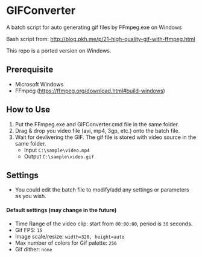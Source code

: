 # GIFConverter
A batch script for auto generating gif files by FFmpeg.exe on Windows

Bash script from: http://blog.pkh.me/p/21-high-quality-gif-with-ffmpeg.html

This repo is a ported version on Windows.

## Prerequisite
* Microsoft Windows
* FFmpeg (https://ffmpeg.org/download.html#build-windows)

## How to Use
1. Put the FFmpeg.exe and GIFConverter.cmd file in the same folder.
2. Drag & drop you video file (avi, mp4, 3gp, etc.) onto the batch file.
3. Wait for devlivering the GIF. The gif file is stored with video source in the same folder.
    * Input `C:\sample\video.mp4`
    * Output `C:\sample\video.gif`

## Settings
* You could edit the batch file to modify/add any settings or parameters as you wish.

#### Default settings (may change in the future)
* Time Range of the video clip: start from `00:00:00`, period is `30` seconds.
* Gif FPS: `15`
* Image scale/resize: `width=320, height=auto`
* Max number of colors for Gif palette: `256`
* Gif dither: `none`
